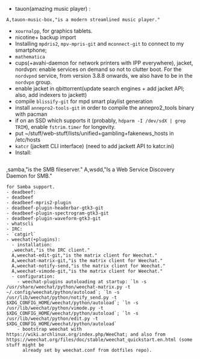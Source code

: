 - tauon(amazing music player) :
```
A,tauon-music-box,"is a modern streamlined music player."
```
- `xournalpp`, for graphics tablets.
- nicotine+ backup import
- Installing `mpdris2`, `mpv-mpris-git` and `mconnect-git` to connect to my smartphone;
- `mathematica`
- cups(+avahi-daemon for network printers with IPP everywhere), jacket, nordvpn: enable services on demand so not to clutter boot. For the `nordvpnd` service, from version 3.8.8 onwards, we also have to be in the `nordvpn` group.
- enable jacket in qbittorrent(update search engines + add jacket API; also, add indexers to jackett)
- compile `blissify-git` for mpd smart playlist generation
- install `annepro2-tools-git` in order to compile the annepro2_tools binary with pacman
- if on an SSD which supports it (probably, `hdparm -I /dev/sdX | grep TRIM`), enable `fstrim.timer` for longevity.
- put ~/stuff/web-stuff/lists/unified+gambling+fakenews_hosts in /etc/hosts
- `katcr` (jackett CLI interface) (need to add jackett API to katcr.ini)
- Install:
  ```
,samba,"is the SMB fileserver."
A,wsdd,"Is a Web Service Discovery Daemon for SMB."
  ```
for Samba support.
- deadbeef:
  - deadbeef
  - deadbeef-mpris2-plugin
  - deadbeef-plugin-headerbar-gtk3-git
  - deadbeef-plugin-spectrogram-gtk3-git
  - deadbeef-plugin-waveform-gtk3-git
- whatscli
- IRC:
  - `catgirl`
  - weechat(+plugins):
    - installation:
    ,weechat,"is the IRC client."
    A,weechat-edit-git,"is the matrix client for Weechat."
    A,weechat-matrix-git,"is the matrix client for Weechat."
    A,weechat-notify-send,"is the matrix client for Weechat."
    A,weechat-vimode-git,"is the matrix client for Weechat."
    - configuration:
      - weechat-plugins autoloading at startup: `ln -s /usr/share/weechat/python/weechat-matrix.py -t ~/.config/weechat/python/autoload`; `ln -s /usr/lib/weechat/python/notify_send.py -t $XDG_CONFIG_HOME/weechat/python/autoload`; `ln -s /usr/lib/weechat/python/vimode.py -t $XDG_CONFIG_HOME/weechat/python/autoload`; `ln -s /usr/lib/weechat/python/edit.py -t $XDG_CONFIG_HOME/weechat/python/autoload`
      - bootstrap weechat with https://wiki.archlinux.org/index.php/WeeChat; and also from https://weechat.org/files/doc/stable/weechat_quickstart.en.html (some stuff might be
        already set by weechat.conf from dotfiles repo).
